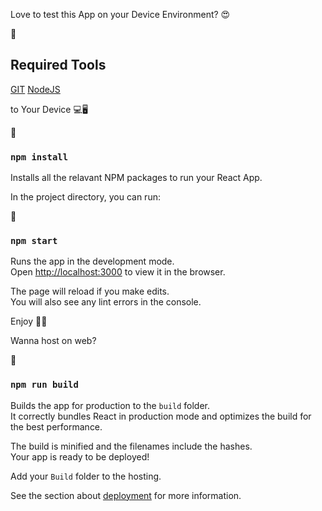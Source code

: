 Love to test this App on your Device Environment? 😍

📌
 ## Required Tools 
[GIT](https://git-scm.com/) 
[NodeJS](https://nodejs.org/en/) 

to Your Device 💻🖥

📌
 ### `npm install` 
Installs all the relavant NPM packages to run your React App.

In the project directory, you can run:

📌
### `npm start`

Runs the app in the development mode.<br />
Open [http://localhost:3000](http://localhost:3000) to view it in the browser.

The page will reload if you make edits.<br />
You will also see any lint errors in the console.

Enjoy 🤩🙌

Wanna host on web?

📌
### `npm run build`

Builds the app for production to the `build` folder.<br />
It correctly bundles React in production mode and optimizes the build for the best performance.

The build is minified and the filenames include the hashes.<br />
Your app is ready to be deployed!

Add your `Build` folder to the hosting. 

See the section about [deployment](https://facebook.github.io/create-react-app/docs/deployment) for more information.
